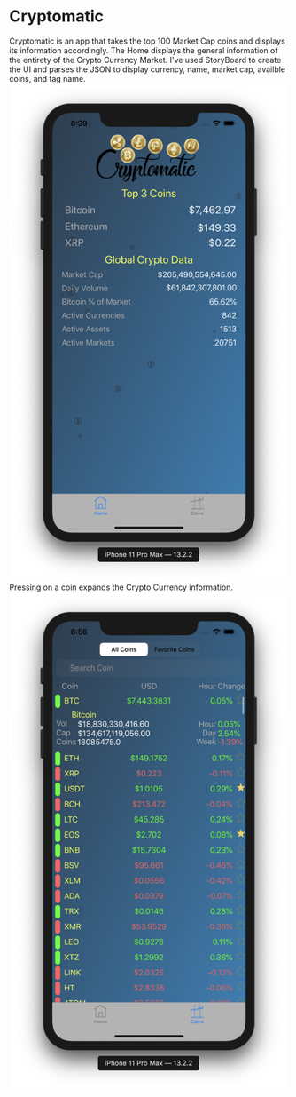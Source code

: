 # Cryptomatic
Cryptomatic is an app that takes the top 100 Market Cap coins and displays its information accordingly.
The Home displays the general information of the entirety of the Crypto Currency Market.
I've used StoryBoard to create the UI and parses the JSON to display currency, name, market cap, availble coins, and tag name.
![home](https://github.com/JonG87/Cryptomatic/blob/master/cryptmatic_home.png)
Pressing on a coin expands the Crypto Currency information.
![home](https://github.com/JonG87/Cryptomatic/blob/master/expanded1.png)
